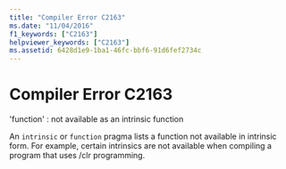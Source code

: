 ```yaml
---
title: "Compiler Error C2163"
ms.date: "11/04/2016"
f1_keywords: ["C2163"]
helpviewer_keywords: ["C2163"]
ms.assetid: 6428d1e9-1ba1-46fc-bbf6-91d6fef2734c
---
```

# Compiler Error C2163

'function' : not available as an intrinsic function

An `intrinsic` or `function` pragma lists a function not available in intrinsic form. For example, certain intrinsics are not available when compiling a program that uses /clr programming.